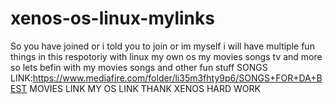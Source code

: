 # xenos-os-linux-mylinks
So you have joined or i told you to join or im myself i will have
multiple fun things in this respotoriy with linux my own os my movies songs tv and more 
so lets befin with my movies songs and other fun stuff
SONGS LINK:https://www.mediafire.com/folder/li35m3fhty9p6/SONGS+FOR+DA+BEST
MOVIES LINK
MY OS LINK
THANK XENOS HARD WORK
